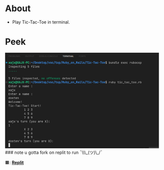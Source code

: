 # About
- Play Tic-Tac-Toe in terminal.
# Peek
<img src="./tic_tac_toe.png">
### note
  u gotta fork on replit to run ¯\\\_(ツ)\_/¯

🟧: [**Replit**](https://replit.com/@XAJX179/Tic-Tac-Toe#tic_tac_toe.rb)